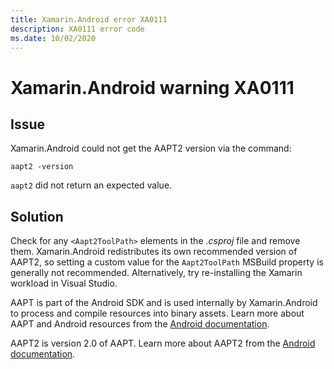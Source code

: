 ```yaml
---
title: Xamarin.Android error XA0111
description: XA0111 error code
ms.date: 10/02/2020
---
```

# Xamarin.Android warning XA0111

## Issue

Xamarin.Android could not get the AAPT2 version via the command:

```
aapt2 -version
```

`aapt2` did not return an expected value.

## Solution

Check for any `<Aapt2ToolPath>` elements in the _.csproj_ file and
remove them. Xamarin.Android redistributes its own recommended version
of AAPT2, so setting a custom value for the `Aapt2ToolPath` MSBuild
property is generally not recommended. Alternatively, try re-installing
the Xamarin workload in Visual Studio.

AAPT is part of the Android SDK and is used internally by
Xamarin.Android to process and compile resources into binary assets.
Learn more about AAPT and Android resources from the [Android
documentation][aapt].

AAPT2 is version 2.0 of AAPT. Learn more about AAPT2 from the
[Android documentation][aapt2].

[aapt]: https://developer.android.com/guide/topics/resources/accessing-resources.html
[aapt2]: https://developer.android.com/studio/command-line/aapt2
